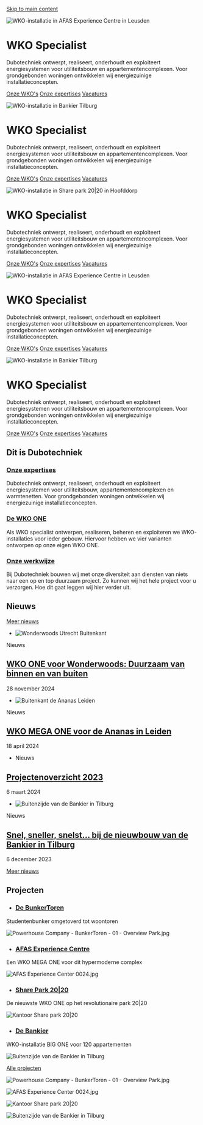 [Skip to main content](https://www.dubotechniek.nl/nl#main-content)

![WKO-installatie in AFAS Experience Centre in Leusden](https://www.dubotechniek.nl/sites/vw_dubo/files/styles/keyvisual_full_screen_medium/public/2023-08/AFAS%20Experience%20Center%204374.jpg?h=78ef9ba0&itok=85NDYZWG)

# WKO Specialist

Dubotechniek ontwerpt, realiseert, onderhoudt en exploiteert energiesystemen voor utiliteitsbouw en appartementencomplexen. Voor grondgebonden woningen ontwikkelen wij energiezuinige installatieconcepten.

[Onze WKO's](https://www.dubotechniek.nl/nl/de-wko-installatie-one) [Onze expertises](https://www.dubotechniek.nl/nl/expertises) [Vacatures](https://www.werkenbijhanab.nl/dubotechniek)

![WKO-installatie in Bankier Tilburg](https://www.dubotechniek.nl/sites/vw_dubo/files/styles/keyvisual_full_screen_medium/public/2023-08/Tilburg%20-%20Bankier%20%26%20meer%200065.jpg?h=f728280d&itok=3Bb7MJkY)

# WKO Specialist

Dubotechniek ontwerpt, realiseert, onderhoudt en exploiteert energiesystemen voor utiliteitsbouw en appartementencomplexen. Voor grondgebonden woningen ontwikkelen wij energiezuinige installatieconcepten.

[Onze WKO's](https://www.dubotechniek.nl/nl/de-wko-installatie-one) [Onze expertises](https://www.dubotechniek.nl/nl/expertises) [Vacatures](https://www.werkenbijhanab.nl/dubotechniek)

![WKO-installatie in Share park 20|20 in Hoofddorp](https://www.dubotechniek.nl/sites/vw_dubo/files/styles/keyvisual_full_screen_medium/public/2023-08/Hoofddorp%20-%20SHARE%20Park%202020%206091.jpg?h=f728280d&itok=gA16MyvC)

# WKO Specialist

Dubotechniek ontwerpt, realiseert, onderhoudt en exploiteert energiesystemen voor utiliteitsbouw en appartementencomplexen. Voor grondgebonden woningen ontwikkelen wij energiezuinige installatieconcepten.

[Onze WKO's](https://www.dubotechniek.nl/nl/de-wko-installatie-one) [Onze expertises](https://www.dubotechniek.nl/nl/expertises) [Vacatures](https://www.werkenbijhanab.nl/dubotechniek)

![WKO-installatie in AFAS Experience Centre in Leusden](https://www.dubotechniek.nl/sites/vw_dubo/files/styles/keyvisual_full_screen_medium/public/2023-08/AFAS%20Experience%20Center%204374.jpg?h=78ef9ba0&itok=85NDYZWG)

# WKO Specialist

Dubotechniek ontwerpt, realiseert, onderhoudt en exploiteert energiesystemen voor utiliteitsbouw en appartementencomplexen. Voor grondgebonden woningen ontwikkelen wij energiezuinige installatieconcepten.

[Onze WKO's](https://www.dubotechniek.nl/nl/de-wko-installatie-one) [Onze expertises](https://www.dubotechniek.nl/nl/expertises) [Vacatures](https://www.werkenbijhanab.nl/dubotechniek)

![WKO-installatie in Bankier Tilburg](https://www.dubotechniek.nl/sites/vw_dubo/files/styles/keyvisual_full_screen_medium/public/2023-08/Tilburg%20-%20Bankier%20%26%20meer%200065.jpg?h=f728280d&itok=3Bb7MJkY)

# WKO Specialist

Dubotechniek ontwerpt, realiseert, onderhoudt en exploiteert energiesystemen voor utiliteitsbouw en appartementencomplexen. Voor grondgebonden woningen ontwikkelen wij energiezuinige installatieconcepten.

[Onze WKO's](https://www.dubotechniek.nl/nl/de-wko-installatie-one) [Onze expertises](https://www.dubotechniek.nl/nl/expertises) [Vacatures](https://www.werkenbijhanab.nl/dubotechniek)

## Dit is Dubotechniek

### [Onze expertises](https://www.dubotechniek.nl/nl/expertises)

Dubotechniek ontwerpt, realiseert, onderhoudt en exploiteert energiesystemen voor utiliteitsbouw, appartementencomplexen en warmtenetten. Voor grondgebonden woningen ontwikkelen wij energiezuinige installatieconcepten.

### [De WKO ONE](https://www.dubotechniek.nl/nl/de-wko-installatie-one)

Als WKO specialist ontwerpen, realiseren, beheren en exploiteren we WKO-installaties voor ieder gebouw. Hiervoor hebben we vier varianten ontworpen op onze eigen WKO ONE.

### [Onze werkwijze](https://www.dubotechniek.nl/nl/over-ons/werkwijze)

Bij Dubotechniek bouwen wij met onze diversiteit aan diensten van niets naar een op en top duurzaam project. Zo kunnen wij het hele project voor u verzorgen. Hoe dit gaat leggen wij hier verder uit.

## Nieuws

[Meer nieuws](https://www.dubotechniek.nl/nl/nieuws)

- ![Wonderwoods Utrecht Buitenkant](https://www.dubotechniek.nl/sites/vw_dubo/files/styles/teaser_smaller_visual/public/2024-11/2024%20Utrecht%20-%20Wonderwoods%200194.jpg?h=8c1344d8&itok=8fZDitO0)












Nieuws







## [WKO ONE voor Wonderwoods: Duurzaam van binnen en van buiten](https://www.dubotechniek.nl/nl/nieuws/wko-one-voor-wonderwoods-duurzaam-van-binnen-en-van-buiten)






28 november 2024


- ![Buitenkant de Ananas Leiden](https://www.dubotechniek.nl/sites/vw_dubo/files/styles/teaser_smaller_visual/public/2024-04/2024%20Leiden%20-%20Ananas%20-%20Dubotechniek%200166_0.jpg?h=f9cb8a0e&itok=xRAll1b9)












Nieuws







## [WKO MEGA ONE voor de Ananas in Leiden](https://www.dubotechniek.nl/nl/nieuws/wko-mega-one-voor-de-ananas-leiden)






18 april 2024


- Nieuws







## [Projectenoverzicht 2023](https://www.dubotechniek.nl/nl/nieuws/projectenoverzicht-2023)






6 maart 2024


- ![Buitenzijde van de Bankier in Tilburg](https://www.dubotechniek.nl/sites/vw_dubo/files/styles/teaser_smaller_visual/public/2023-07/Tilburg%20-%20Bankier%20%26%20meer%201492.jpg?h=b39f06aa&itok=iI9Fva81)












Nieuws







## [Snel, sneller, snelst... bij de nieuwbouw van de Bankier in Tilburg](https://www.dubotechniek.nl/nl/nieuws/snel-sneller-snelst-bij-de-nieuwbouw-van-de-bankier-tilburg)






6 december 2023



[Meer nieuws](https://www.dubotechniek.nl/nl/nieuws)

## Projecten

- ### [De BunkerToren](https://www.dubotechniek.nl/nl/projecten/de-bunkertoren)





Studentenbunker omgetoverd tot woontoren









![Powerhouse Company - BunkerToren - 01 - Overview Park.jpg](https://www.dubotechniek.nl/sites/vw_dubo/files/styles/project_highlights_small/public/webcomposer/5805--Powerhouse%20Company%20-%20BunkerToren%20-%2001%20-%20Overview%20Park.jpg?h=7c9f3fd3&itok=vz_I4LLM)

- ### [AFAS Experience Centre](https://www.dubotechniek.nl/nl/projecten/afas-experience-centre)





Een WKO MEGA ONE voor dit hypermoderne complex









![AFAS Experience Center 0024.jpg](https://www.dubotechniek.nl/sites/vw_dubo/files/styles/project_highlights_small/public/webcomposer/5905--AFAS%20Experience%20Center%200024.jpg?h=11462c9b&itok=S8m_KSlY)

- ### [Share Park 20\|20](https://www.dubotechniek.nl/nl/projecten/share-park-2020)





De nieuwste WKO ONE op het revolutionaire park 20\|20









![Kantoor Share park 20|20](https://www.dubotechniek.nl/sites/vw_dubo/files/styles/project_highlights_small/public/2023-07/Hoofddorp%20-%20SHARE%20Park%202020%200008.jpg?h=011ff370&itok=lzqj2azt)

- ### [De Bankier](https://www.dubotechniek.nl/nl/projecten/de-bankier)





WKO-installatie BIG ONE voor 120 appartementen









![Buitenzijde van de Bankier in Tilburg](https://www.dubotechniek.nl/sites/vw_dubo/files/styles/project_highlights_small/public/2023-07/Tilburg%20-%20Bankier%20%26%20meer%201492.jpg?h=b39f06aa&itok=7-G72835)


[Alle projecten](https://www.dubotechniek.nl/nl/projecten)

![Powerhouse Company - BunkerToren - 01 - Overview Park.jpg](https://www.dubotechniek.nl/sites/vw_dubo/files/styles/project_highlights_small/public/webcomposer/5805--Powerhouse%20Company%20-%20BunkerToren%20-%2001%20-%20Overview%20Park.jpg?h=7c9f3fd3&itok=vz_I4LLM)

![AFAS Experience Center 0024.jpg](https://www.dubotechniek.nl/sites/vw_dubo/files/styles/project_highlights_small/public/webcomposer/5905--AFAS%20Experience%20Center%200024.jpg?h=11462c9b&itok=S8m_KSlY)

![Kantoor Share park 20|20](https://www.dubotechniek.nl/sites/vw_dubo/files/styles/project_highlights_small/public/2023-07/Hoofddorp%20-%20SHARE%20Park%202020%200008.jpg?h=011ff370&itok=lzqj2azt)

![Buitenzijde van de Bankier in Tilburg](https://www.dubotechniek.nl/sites/vw_dubo/files/styles/project_highlights_small/public/2023-07/Tilburg%20-%20Bankier%20%26%20meer%201492.jpg?h=b39f06aa&itok=7-G72835)